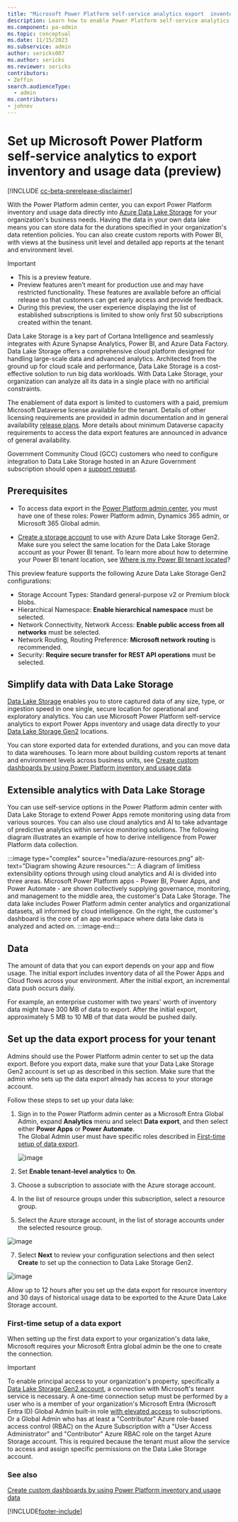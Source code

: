 ```yaml
---
title: "Microsoft Power Platform self-service analytics export  inventory and usage data (preview)"
description: Learn how to enable Power Platform self-service analytics to export inventory and usage data to use with your organization's line-of-business.
ms.component: pa-admin
ms.topic: conceptual
ms.date: 11/15/2023
ms.subservice: admin
author: sericks007
ms.author: sericks
ms.reviewer: sericks
contributors:
- Zeffin
search.audienceType: 
  - admin
ms.contributors:
- johnev
---
```


# Set up Microsoft Power Platform self-service analytics to export inventory and usage data (preview)

[!INCLUDE [cc-beta-prerelease-disclaimer](../includes/cc-beta-prerelease-disclaimer.md)]

With the Power Platform admin center, you can export Power Platform inventory and usage data directly into [Azure Data Lake Storage](https://azure.microsoft.com/solutions/data-lake/) for your organization's business needs. Having the data in your own data lake means you can store data for the durations specified in your organization's data retention policies.
You can also create custom reports with Power BI, with views at the business unit level and detailed app reports at the tenant and environment level.

> [!IMPORTANT]
>
> - This is a preview feature.
> - Preview features aren’t meant for production use and may have restricted functionality. These features are available before an official release so that customers can get early access and provide feedback.
> - During this preview, the user experience displaying the list of established subscriptions is limited to show only first 50 subscriptions created within the tenant.

Data Lake Storage is a key part of Cortana Intelligence and seamlessly integrates with Azure Synapse Analytics, Power BI, and Azure Data Factory. Data Lake Storage offers a comprehensive cloud platform designed for handling large-scale data and advanced analytics.
Architected from the ground up for cloud scale and performance, Data Lake Storage is a cost-effective solution to run big data workloads. With Data Lake Storage, your organization can analyze all its data in a single place with no artificial constraints.

The enablement of data export is limited to customers with a paid, premium Microsoft Dataverse license available for the tenant. Details of other licensing requirements are provided in admin documentation and in general availability [release plans](/dynamics365/release-plans/). More details about minimum Dataverse capacity requirements to access the data export features are announced in advance of general availability.

Government Community Cloud (GCC) customers who need to configure integration to Data Lake Storage hosted in an Azure Government subscription should open a [support request](get-help-support.md).

## Prerequisites

- To access data export in the [Power Platform admin center](https://admin.powerplatform.microsoft.com/), you must have one of these roles: Power Platform admin, Dynamics 365 admin, or Microsoft 365 Global admin.

- [Create a storage account](/azure/storage/blobs/create-data-lake-storage-account) to use with Azure Data Lake Storage Gen2. Make sure you select the same location for the Data Lake Storage account as your Power BI tenant. To learn more about how to determine your Power BI tenant location, see [Where is my Power BI tenant located](/power-bi/admin/service-admin-where-is-my-tenant-located)?

This preview feature supports the following Azure Data Lake Storage Gen2 configurations:

- Storage Account Types: Standard general-purpose v2 or Premium block blobs.
- Hierarchical Namespace: **Enable hierarchical namespace** must be selected.
- Network Connectivity, Network Access: **Enable public access from all networks** must be selected.
- Network Routing, Routing Preference: **Microsoft network routing** is recommended.
- Security: **Require secure transfer for REST API operations** must be selected.

## Simplify data with Data Lake Storage

[Data Lake Storage](/azure/architecture/data-guide/scenarios/data-lake) enables you to store captured data of any size, type, or ingestion speed in one single, secure location for operational and exploratory analytics. You can use Microsoft Power Platform self-service analytics to export Power Apps inventory and usage data directly to your [Data Lake Storage Gen2](/power-bi/transform-model/dataflows/dataflows-azure-data-lake-storage-integration) locations.

You can store exported data for extended durations, and you can move data to data warehouses. To learn more about building custom reports at tenant and environment levels across business units, see [Create custom dashboards by using Power Platform inventory and usage data](build-custom-reports.md).

## Extensible analytics with Data Lake Storage

You can use self-service options in the Power Platform admin center with Data Lake Storage to extend Power Apps remote monitoring using data from various sources. You can also use cloud analytics and AI to take advantage of predictive analytics within service monitoring solutions. The following diagram illustrates an example of how to derive intelligence from Power Platform data collection.

:::image type="complex" source="media/azure-resources.png" alt-text="Diagram showing Azure resources.":::
A diagram of limitless extensibility options through using cloud analytics and AI is divided into three areas. Microsoft Power Platform apps - Power BI, Power Apps, and Power Automate - are shown collectively supplying governance, monitoring, and management to the middle area, the customer's Data Lake Storage. The data lake includes Power Platform admin center analytics and organizational datasets, all informed by cloud intelligence. On the right, the customer's dashboard is the core of an app workspace where data lake data is analyzed and acted on.
:::image-end:::

## Data

The amount of data that you can export depends on your app and flow usage. The initial export includes inventory data of all the Power Apps and Cloud flows across your environment. After the initial export, an incremental data push occurs daily.

For example, an enterprise customer with two years' worth of inventory data might have 300 MB of data to export. After the initial export, approximately 5 MB to 10 MB of that data would be pushed daily.

## Set up the data export process for your tenant

Admins should use the Power Platform admin center to set up the data export. Before you export data, make sure that your Data Lake Storage Gen2 account is set up as described in this section. Make sure that the admin who sets up the data export already has access to your storage account.

Follow these steps to set up your data lake:

1. Sign in to the Power Platform admin center as a Microsoft Entra Global Admin, expand **Analytics** menu and select **Data export**, and then select either **Power Apps** or **Power Automate**.  
    The Global Admin user must have specific roles described in [First-time setup of data export](#first-time-setup-of-a-data-export).

   ![image](https://github.com/MicrosoftDocs/power-platform/assets/110391372/acc8d8b0-8faf-4fd0-a70c-2fc7976583eb)


3. Set **Enable tenant-level analytics** to **On**.

4. Choose a subscription to associate with the Azure storage account.

5. In the list of resource groups under this subscription, select a resource group.

6. Select the Azure storage account, in the list of storage accounts under the selected resource group.

![image](https://github.com/MicrosoftDocs/power-platform/assets/110391372/7ab1350d-d5bd-4d62-b2ff-1af64904f08c)


7. Select **Next** to review your configuration selections and then select **Create** to set up the connection to Data Lake Storage Gen2.

![image](https://github.com/MicrosoftDocs/power-platform/assets/110391372/719bb27b-e1fa-4ffa-b279-7cd79c686cf9)


Allow up to 12 hours after you set up the data export for resource inventory and 30 days of historical usage data to be exported to the Azure Data Lake Storage account.

### First-time setup of a data export

When setting up the first data export to your organization's data lake, Microsoft requires your Microsoft Entra global admin be the one to create the connection.

> [!IMPORTANT]
> To enable principal access to your organization's property, specifically a  [Data Lake Storage Gen2 account](/power-bi/transform-model/dataflows/dataflows-azure-data-lake-storage-integration), a connection with Microsoft's tenant service is necessary. A one-time connection setup must be performed by a user who is a member of your organization's Microsoft Entra (Microsoft Entra ID) Global Admin built-in role [with elevated access](/azure/role-based-access-control/elevate-access-global-admin#elevate-access-for-a-global-administrator) to subscriptions. Or a Global Admin who has at least a "Contributor" Azure role-based access control (RBAC) on the Azure Subscription with a "User Access Administrator" and "Contributor" Azure RBAC role on the target Azure Storage account. This is required because the tenant must allow the service to access and assign specific permissions on the Data Lake Storage account.

### See also

[Create custom dashboards by using Power Platform inventory and usage data](build-custom-reports.md)

[!INCLUDE[footer-include](../includes/footer-banner.md)]
